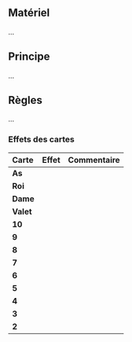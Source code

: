 ## Matériel

...

## Principe

...

## Règles

...

### Effets des cartes

| Carte | Effet | Commentaire |
| :-- | :-- | :-- |
| **As** | <br> |  |
| **Roi** |  |  |
| **Dame** |  |  |
| **Valet** | | |
| **10** |  |  |
| **9** |  |  |
| **8** |  |  |
| **7** |  |  |
| **6** |  |  |
| **5** |  |  |
| **4** |  |  |
| **3** |  |  |
| **2** |  |  |
